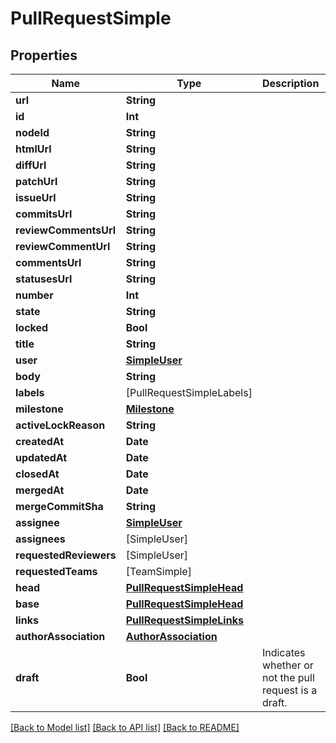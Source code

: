 # PullRequestSimple

## Properties
Name | Type | Description | Notes
------------ | ------------- | ------------- | -------------
**url** | **String** |  | 
**id** | **Int** |  | 
**nodeId** | **String** |  | 
**htmlUrl** | **String** |  | 
**diffUrl** | **String** |  | 
**patchUrl** | **String** |  | 
**issueUrl** | **String** |  | 
**commitsUrl** | **String** |  | 
**reviewCommentsUrl** | **String** |  | 
**reviewCommentUrl** | **String** |  | 
**commentsUrl** | **String** |  | 
**statusesUrl** | **String** |  | 
**number** | **Int** |  | 
**state** | **String** |  | 
**locked** | **Bool** |  | 
**title** | **String** |  | 
**user** | [**SimpleUser**](SimpleUser.md) |  | 
**body** | **String** |  | 
**labels** | [PullRequestSimpleLabels] |  | 
**milestone** | [**Milestone**](Milestone.md) |  | 
**activeLockReason** | **String** |  | [optional] 
**createdAt** | **Date** |  | 
**updatedAt** | **Date** |  | 
**closedAt** | **Date** |  | 
**mergedAt** | **Date** |  | 
**mergeCommitSha** | **String** |  | 
**assignee** | [**SimpleUser**](SimpleUser.md) |  | 
**assignees** | [SimpleUser] |  | [optional] 
**requestedReviewers** | [SimpleUser] |  | [optional] 
**requestedTeams** | [TeamSimple] |  | [optional] 
**head** | [**PullRequestSimpleHead**](PullRequestSimpleHead.md) |  | 
**base** | [**PullRequestSimpleHead**](PullRequestSimpleHead.md) |  | 
**links** | [**PullRequestSimpleLinks**](PullRequestSimpleLinks.md) |  | 
**authorAssociation** | [**AuthorAssociation**](AuthorAssociation.md) |  | 
**draft** | **Bool** | Indicates whether or not the pull request is a draft. | [optional] 

[[Back to Model list]](../README.md#documentation-for-models) [[Back to API list]](../README.md#documentation-for-api-endpoints) [[Back to README]](../README.md)


